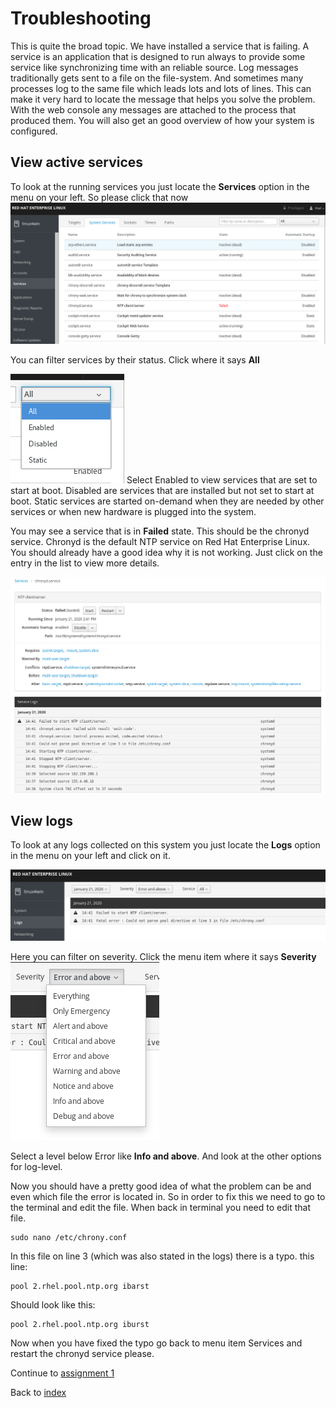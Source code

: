 # Troubleshooting

This is quite the broad topic. We have installed a service that is failing. A service is an application that is designed to run always to provide some service like synchronizing time with an reliable source. Log messages traditionally gets sent to a file on the file-system. And sometimes many processes log to the same file which leads lots and lots of lines. This can make it very hard to locate the message that helps you solve the problem. With the web console any messages are attached to the process that produced them. You will also get an good overview of how your system is configured.


## View active services
To look at the running services you just locate the **Services** option in the menu on your left. So please click that now
![services user interface of cockpit](images/services_interface.png)

You can filter services by their status. Click where it says **All**

![services filter](images/services_filter.png) 
Select Enabled to view services that are set to start at boot.
Disabled are services that are installed but not set to start at boot.
Static services are started on-demand when they are needed by other services or when new hardware is plugged into the system.

You may see a service that is in **Failed** state. This should be the chronyd service. Chronyd is the default NTP service on Red Hat Enterprise Linux. You should already have a good idea why it is not working. Just click on the entry in the list to view more details.

![services details](images/failed_chronyd.png)
## View logs
To look at any logs collected on this system you just locate the **Logs** option in the menu on your left and click on it.

![logs user interface of cockpit](images/interface_logs.png)

Here you can filter on severity. Click the menu item where it says **Severity**
![severity details](images/severity_menu.png)

Select a level below Error like **Info and above**. And look at the other options for log-level.

Now you should have a pretty good idea of what the problem can be and even which file the error is located in. So in order to fix this we need to go to the terminal and edit the file.
When back in terminal you need to edit that file.
```
sudo nano /etc/chrony.conf
```
In this file on line 3 (which was also stated in the logs) there is a typo. this line:
```
pool 2.rhel.pool.ntp.org ibarst
```
Should look like this:
```
pool 2.rhel.pool.ntp.org iburst
```
Now when you have fixed the typo go back to menu item Services and restart the chronyd service please.

Continue to [assignment 1](assign1.md)

Back to [index](thews.md)
